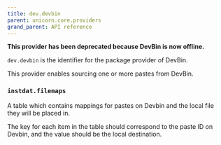 ```yaml
---
title: dev.devbin
parent: unicorn.core.providers
grand_parent: API reference
---
```


**This provider has been deprecated because DevBin is now offline.**

`dev.devbin` is the identifier for the package provider of DevBin.

This provider enables sourcing one or more pastes from DevBin.

### `instdat.filemaps`

A table which contains mappings for pastes on Devbin and the local file they will be placed in.

The key for each item in the table should correspond to the paste ID on Devbin, and the value should be the local destination.

